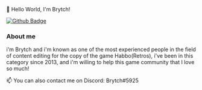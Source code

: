 👋 Hello World, I'm Brytch! 

[![Github Badge](https://img.shields.io/badge/-Github-000?style=flat-square&logo=Github&logoColor=white&link=https://github.com/fagnerpsantos)](https://github.com/xbrytch)

### About me
i'm Brytch and i'm known as one of the most experienced people in the field of content editing for the copy of the game Habbo(Retros), i've been in this category since 2013, and i'm willing to help this game community that I love so much!

📫 You can also contact me on Discord: Brytch#5925
